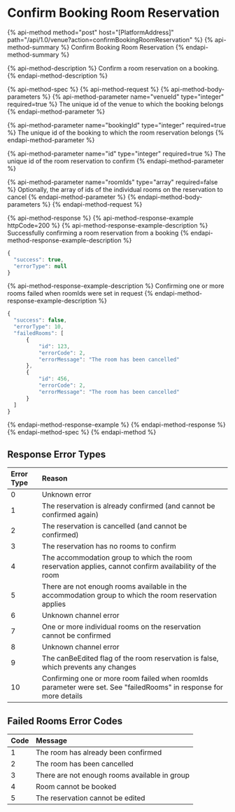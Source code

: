 # Confirm Booking Room Reservation

{% api-method method="post" host="\[PlatformAddress\]" path="/api/1.0/venue?action=confirmBookingRoomReservation" %}
{% api-method-summary %}
Confirm Booking Room Reservation
{% endapi-method-summary %}

{% api-method-description %}
Confirm a room reservation on a booking.
{% endapi-method-description %}

{% api-method-spec %}
{% api-method-request %}
{% api-method-body-parameters %}
{% api-method-parameter name="venueId" type="integer" required=true %}
The unique id of the venue to which the booking belongs
{% endapi-method-parameter %}

{% api-method-parameter name="bookingId" type="integer" required=true %}
The unique id of the booking to which the room reservation belongs
{% endapi-method-parameter %}

{% api-method-parameter name="id" type="integer" required=true %}
The unique id of the room reservation to confirm
{% endapi-method-parameter %}

{% api-method-parameter name="roomIds" type="array" required=false %}
Optionally, the array of ids of the individual rooms on the reservation to cancel
{% endapi-method-parameter %}
{% endapi-method-body-parameters %}
{% endapi-method-request %}

{% api-method-response %}
{% api-method-response-example httpCode=200 %}
{% api-method-response-example-description %}
Successfully confirming a room reservation from a booking
{% endapi-method-response-example-description %}

```javascript
{
  "success": true,
  "errorType": null
}
```
{% api-method-response-example-description %}
Confirming one or more rooms failed when roomIds were set in request
{% endapi-method-response-example-description %}

```javascript
{
  "success": false,
  "errorType": 10,
  "failedRooms": [
      {
          "id": 123,
          "errorCode": 2,
          "errorMessage": "The room has been cancelled"
      },
      {
          "id": 456,
          "errorCode": 2,
          "errorMessage": "The room has been cancelled"
      }
  ]
}
```

{% endapi-method-response-example %}
{% endapi-method-response %}
{% endapi-method-spec %}
{% endapi-method %}

## Response Error Types

| Error Type | Reason |
| :--- | :--- |
| 0 | Unknown error |
| 1 | The reservation is already confirmed \(and cannot be confirmed again\) |
| 2 | The reservation is cancelled \(and cannot be confirmed\) |
| 3 | The reservation has no rooms to confirm |
| 4 | The accommodation group to which the room reservation applies, cannot confirm availability of the room |
| 5 | There are not enough rooms available in the accommodation group to which the room reservation applies |
| 6 | Unknown channel error |
| 7 | One or more individual rooms on the reservation cannot be confirmed |
| 8 | Unknown channel error |
| 9 | The canBeEdited flag of the room reservation is false, which prevents any changes |
| 10 | Confirming one or more room failed when roomIds parameter were set. See "failedRooms" in response for more details |

## Failed Rooms Error Codes

| Code | Message |
| :--- | :--- |
| 1 | The room has already been confirmed |
| 2 | The room has been cancelled |
| 3 | There are not enough rooms available in group |
| 4 | Room cannot be booked |
| 5 | The reservation cannot be edited |

